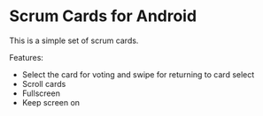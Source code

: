 # Scrum Cards for Android

This is a simple set of scrum cards.

Features:

* Select the card for voting and swipe for returning to card select
* Scroll cards
* Fullscreen
* Keep screen on

